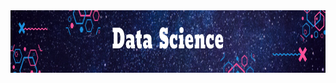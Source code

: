 <img src="https://github.com/ElizaLo/Data-Science/blob/master/img/Banner_Data_Science.png" width="900" height="100">
